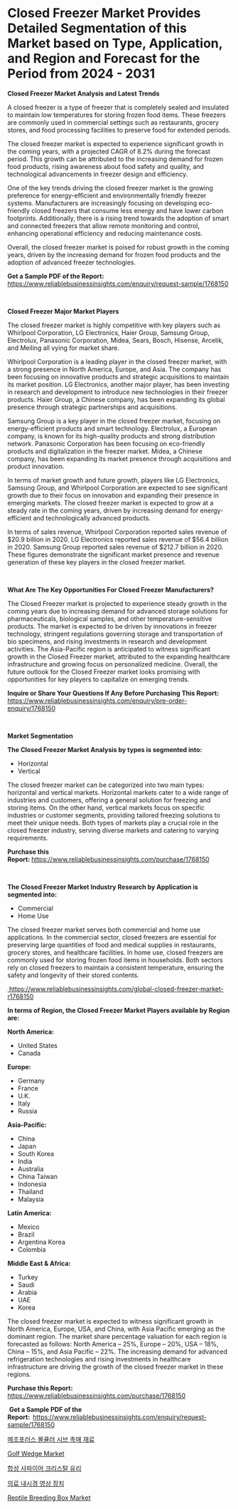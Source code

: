 <p><h1>Closed Freezer Market Provides Detailed Segmentation of this Market based on Type, Application, and Region and Forecast for the Period from 2024 - 2031</h1></p><p><strong>Closed Freezer Market Analysis and Latest Trends</strong></p>
<p><p>A closed freezer is a type of freezer that is completely sealed and insulated to maintain low temperatures for storing frozen food items. These freezers are commonly used in commercial settings such as restaurants, grocery stores, and food processing facilities to preserve food for extended periods.</p><p>The closed freezer market is expected to experience significant growth in the coming years, with a projected CAGR of 8.2% during the forecast period. This growth can be attributed to the increasing demand for frozen food products, rising awareness about food safety and quality, and technological advancements in freezer design and efficiency.</p><p>One of the key trends driving the closed freezer market is the growing preference for energy-efficient and environmentally friendly freezer systems. Manufacturers are increasingly focusing on developing eco-friendly closed freezers that consume less energy and have lower carbon footprints. Additionally, there is a rising trend towards the adoption of smart and connected freezers that allow remote monitoring and control, enhancing operational efficiency and reducing maintenance costs.</p><p>Overall, the closed freezer market is poised for robust growth in the coming years, driven by the increasing demand for frozen food products and the adoption of advanced freezer technologies.</p></p>
<p><strong>Get a Sample PDF of the Report:&nbsp;</strong> <a href="https://www.reliablebusinessinsights.com/enquiry/request-sample/1768150">https://www.reliablebusinessinsights.com/enquiry/request-sample/1768150</a></p>
<p>&nbsp;</p>
<p><strong>Closed Freezer Major Market Players</strong></p>
<p><p>The closed freezer market is highly competitive with key players such as Whirlpool Corporation, LG Electronics, Haier Group, Samsung Group, Electrolux, Panasonic Corporation, Midea, Sears, Bosch, Hisense, Arcelik, and Meiling all vying for market share. </p><p>Whirlpool Corporation is a leading player in the closed freezer market, with a strong presence in North America, Europe, and Asia. The company has been focusing on innovative products and strategic acquisitions to maintain its market position. LG Electronics, another major player, has been investing in research and development to introduce new technologies in their freezer products. Haier Group, a Chinese company, has been expanding its global presence through strategic partnerships and acquisitions.</p><p>Samsung Group is a key player in the closed freezer market, focusing on energy-efficient products and smart technology. Electrolux, a European company, is known for its high-quality products and strong distribution network. Panasonic Corporation has been focusing on eco-friendly products and digitalization in the freezer market. Midea, a Chinese company, has been expanding its market presence through acquisitions and product innovation.</p><p>In terms of market growth and future growth, players like LG Electronics, Samsung Group, and Whirlpool Corporation are expected to see significant growth due to their focus on innovation and expanding their presence in emerging markets. The closed freezer market is expected to grow at a steady rate in the coming years, driven by increasing demand for energy-efficient and technologically advanced products.</p><p>In terms of sales revenue, Whirlpool Corporation reported sales revenue of $20.9 billion in 2020. LG Electronics reported sales revenue of $56.4 billion in 2020. Samsung Group reported sales revenue of $212.7 billion in 2020. These figures demonstrate the significant market presence and revenue generation of these key players in the closed freezer market.</p></p>
<p>&nbsp;</p>
<p><strong>What Are The Key Opportunities For Closed Freezer Manufacturers?</strong></p>
<p><p>The Closed Freezer market is projected to experience steady growth in the coming years due to increasing demand for advanced storage solutions for pharmaceuticals, biological samples, and other temperature-sensitive products. The market is expected to be driven by innovations in freezer technology, stringent regulations governing storage and transportation of bio specimens, and rising investments in research and development activities. The Asia-Pacific region is anticipated to witness significant growth in the Closed Freezer market, attributed to the expanding healthcare infrastructure and growing focus on personalized medicine. Overall, the future outlook for the Closed Freezer market looks promising with opportunities for key players to capitalize on emerging trends.</p></p>
<p><strong>Inquire or Share Your Questions If Any Before Purchasing This Report:</strong> <a href="https://www.reliablebusinessinsights.com/enquiry/pre-order-enquiry/1768150">https://www.reliablebusinessinsights.com/enquiry/pre-order-enquiry/1768150</a></p>
<p>&nbsp;</p>
<p><strong>Market Segmentation</strong></p>
<p><strong>The Closed Freezer Market Analysis by types is segmented into:</strong></p>
<p><ul><li>Horizontal</li><li>Vertical</li></ul></p>
<p><p>The closed freezer market can be categorized into two main types: horizontal and vertical markets. Horizontal markets cater to a wide range of industries and customers, offering a general solution for freezing and storing items. On the other hand, vertical markets focus on specific industries or customer segments, providing tailored freezing solutions to meet their unique needs. Both types of markets play a crucial role in the closed freezer industry, serving diverse markets and catering to varying requirements.</p></p>
<p><strong>Purchase this Report:&nbsp;</strong><a href="https://www.reliablebusinessinsights.com/purchase/1768150">https://www.reliablebusinessinsights.com/purchase/1768150</a></p>
<p>&nbsp;</p>
<p><strong>The Closed Freezer Market Industry Research by Application is segmented into:</strong></p>
<p><ul><li>Commercial</li><li>Home Use</li></ul></p>
<p><p>The closed freezer market serves both commercial and home use applications. In the commercial sector, closed freezers are essential for preserving large quantities of food and medical supplies in restaurants, grocery stores, and healthcare facilities. In home use, closed freezers are commonly used for storing frozen food items in households. Both sectors rely on closed freezers to maintain a consistent temperature, ensuring the safety and longevity of their stored contents.</p></p>
<p><a href="https://www.reliablebusinessinsights.com/global-closed-freezer-market-r1768150">&nbsp;https://www.reliablebusinessinsights.com/global-closed-freezer-market-r1768150</a></p>
<p><strong>In terms of Region, the Closed Freezer Market Players available by Region are:</strong></p>
<p>
    <p> <strong> North America: </strong>
        <ul>
            <li>United States</li>
            <li>Canada</li>
        </ul>
        </p> 
    <p> <strong> Europe: </strong>
        <ul>
            <li>Germany</li>
            <li>France</li>
            <li>U.K.</li>
            <li>Italy</li>
            <li>Russia</li>
        </ul>
        </p> 
    <p> <strong> Asia-Pacific: </strong>
        <ul>
            <li>China</li>
            <li>Japan</li>
            <li>South Korea</li>
            <li>India</li>
            <li>Australia</li>
            <li>China Taiwan</li>
            <li>Indonesia</li>
            <li>Thailand</li>
            <li>Malaysia</li>
        </ul>
        </p> 
    <p> <strong> Latin America: </strong>
        <ul>
            <li>Mexico</li>
            <li>Brazil</li>
            <li>Argentina Korea</li>
            <li>Colombia</li>
        </ul>
        </p> 
    <p> <strong> Middle East & Africa: </strong>
        <ul>
            <li>Turkey</li>
            <li>Saudi</li>
            <li>Arabia</li>
            <li>UAE</li>
            <li>Korea</li>
        </ul>
    </p>
    </p>
<p><p>The closed freezer market is expected to witness significant growth in North America, Europe, USA, and China, with Asia Pacific emerging as the dominant region. The market share percentage valuation for each region is forecasted as follows: North America – 25%, Europe – 20%, USA – 18%, China – 15%, and Asia Pacific – 22%. The increasing demand for advanced refrigeration technologies and rising investments in healthcare infrastructure are driving the growth of the closed freezer market in these regions.</p></p>
<p><strong>Purchase this Report: </strong><a href="https://www.reliablebusinessinsights.com/purchase/1768150">https://www.reliablebusinessinsights.com/purchase/1768150</a></p>
<p>&nbsp;<strong>Get a Sample PDF of the Report:&nbsp;&nbsp;</strong><a href="https://www.reliablebusinessinsights.com/enquiry/request-sample/1768150">https://www.reliablebusinessinsights.com/enquiry/request-sample/1768150</a></p>
<p><strong></strong></p>
<p><p><a href="https://github.com/giancarlo642004/Market-Research-Report-List-1/blob/main/3707872153237.md">메조포러스 몰큘러 시브 촉매 재료</a></p><p><a href="https://github.com/marloy8/Market-Research-Report-List-5/blob/main/golf-wedge-market.md">Golf Wedge Market</a></p><p><a href="https://github.com/rustymarie2024/Market-Research-Report-List-1/blob/main/1431463153238.md">합성 사파이어 크리스탈 유리</a></p><p><a href="https://medium.com/@ethanmorar2011/%EA%B8%80%EB%A1%9C%EB%B2%8C-%EC%9D%98%EB%A3%8C-%EB%82%B4%EC%8B%9C%EA%B2%BD-%EC%98%81%EC%83%81-%EC%9E%A5%EC%B9%98-%EC%8B%9C%EC%9E%A5-%EA%B7%9C%EB%AA%A8-%EB%B0%8F-%EC%A0%90%EC%9C%A0%EC%9C%A8-%EB%B6%84%EC%84%9D-%EC%A0%9C%ED%92%88-%EC%9C%A0%ED%98%95%EB%B3%84-%EC%9D%91%EC%9A%A9%EB%B6%84%EC%95%BC%EB%B3%84-%EC%A7%80%EC%97%AD%EB%B3%84-%EC%A0%84%EB%A7%9D-2024-2031-d683c581555d">의료 내시경 영상 장치</a></p><p><a href="https://github.com/WillieWoodard/Market-Research-Report-List-5/blob/main/reptile-breeding-box-market.md">Reptile Breeding Box Market</a></p></p>